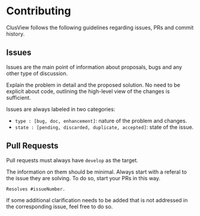 # Contributing
ClusView follows the following guidelines regarding issues, PRs and commit history.

## Issues
Issues are the main point of information about proposals, bugs and any other type of discussion.

Explain the problem in detail and the proposed solution. No need to be explicit about code,
outlining the high-level view of the changes is sufficient.

Issues are always labeled in two categories:
- `type : [bug, doc, enhancement]`: nature of the problem and changes.
- `state : [pending, discarded, duplicate, accepted]`: state of the issue.

## Pull Requests
Pull requests must always have `develop` as the target.

The information on them should be minimal. Always start with a referal to the issue they are solving.
To do so, start your PRs in this way.

```markdown
Resolves #issueNumber.
```

If some additional clarification needs to be added that is not addressed in the corresponding issue,
feel free to do so.


